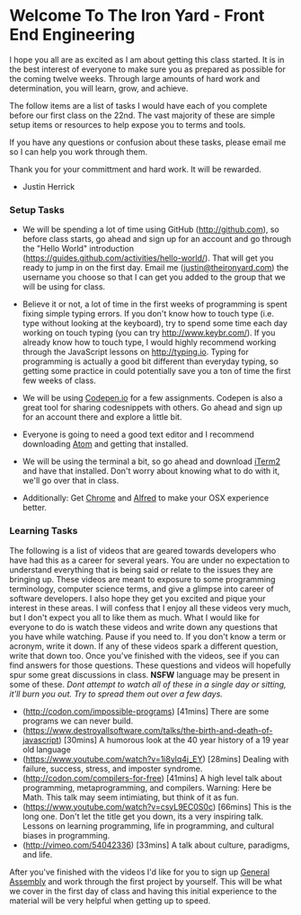 # Welcome To The Iron Yard - Front End Engineering #

I hope you all are as excited as I am about getting this class started. It is in the best interest of everyone to make sure you as prepared as possible for the coming twelve weeks. Through large amounts of hard work and determination, you will learn, grow, and achieve.

The follow items are a list of tasks I would have each of you complete before our first class on the 22nd. The vast majority of these are simple setup items or resources to help expose you to terms and tools.

If you have any questions or confusion about these tasks, please email me so I can help you work through them.

Thank you for your committment and hard work. It will be rewarded.

- Justin Herrick



### Setup Tasks

* We will be spending a lot of time using GitHub (http://github.com), so before class starts, go ahead and sign up for an account and go through the "Hello World" introduction (https://guides.github.com/activities/hello-world/). That will get you ready to jump in on the first day. Email me (justin@theironyard.com) the username you choose so that I can get you added to the group that we will be using for class.

* Believe it or not, a lot of time in the first weeks of programming is spent fixing simple typing errors. If you don't know how to touch type (i.e. type without looking at the keyboard), try to spend some time each day working on touch typing (you can try http://www.keybr.com/). If you already know how to touch type, I would highly recommend working through the JavaScript lessons on http://typing.io. Typing for programming is actually a good bit different than everyday typing, so getting some practice in could potentially save you a ton of time the first few weeks of class.

* We will be using [Codepen.io](http://Codepen.io) for a few assignments. Codepen is also a great tool for sharing codesnippets with others. Go ahead and sign up for an account there and explore a little bit.

* Everyone is going to need a good text editor and I recommend downloading [Atom](https://atom.io/) and getting that installed. 

* We will be using the terminal a bit, so go ahead and download [iTerm2](http://iterm2.com/) and have that installed. Don't worry about knowing what to do with it, we'll go over that in class. 

* Additionally: Get [Chrome](http://www.google.com/chrome) and [Alfred](http://www.alfredapp.com/) to make your OSX experience better.

### Learning Tasks
The following is a list of videos that are geared towards developers who have had this as a career for several years. You are under no expectation to understand everything that is being said or relate to the issues they are bringing up. These videos are meant to exposure to some programming terminology, computer science terms, and give a glimpse into career of software developers. I also hope they get you excited and pique your interest in these areas. I will confess that I enjoy all these videos very much, but I don't expect you all to like them as much.
What I would like for everyone to do is watch these videos and write down any questions that you have while watching. Pause if you need to. If you don't know a term or acronym, write it down. If any of these videos spark a different question, write that down too. Once you've finished with the videos, see if you can find answers for those questions. These questions and videos will hopefully spur some great discussions in class.
__NSFW__ language may be present in some of these. _Dont attempt to watch all of these in a single day or sitting, it'll burn you out. Try to spread them out over a few days._

* (http://codon.com/impossible-programs) [41mins] There are some programs we can never build.
* (https://www.destroyallsoftware.com/talks/the-birth-and-death-of-javascript) [30mins] A humorous look at the 40 year history of a 19 year old language
* (https://www.youtube.com/watch?v=1i8ylq4j_EY) [28mins] Dealing with failure, success, stress, and imposter syndrome.
* (http://codon.com/compilers-for-free) [41mins] A high level talk about programming, metaprogramming, and compilers. Warning: Here be Math. This talk may seem intimiating, but think of it as fun.
* (https://www.youtube.com/watch?v=csyL9EC0S0c) [66mins] This is the long one. Don't let the title get you down, its a very inspiring talk. Lessons on learning programming, life in programming, and cultural biases in programming.
* (http://vimeo.com/54042336) [33mins] A talk about culture, paradigms, and life. 


After you've finished with the videos I'd like for you to sign up [General Assembly](https://dash.generalassemb.ly/) and work through the first project by yourself. This will be what we cover in the first day of class and having this initial experience to the material will be very helpful when getting up to speed.
